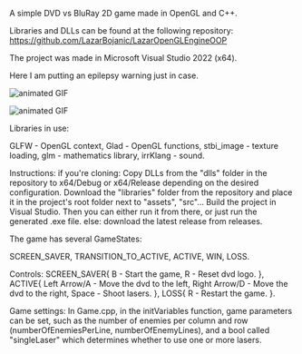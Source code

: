 A simple DVD vs BluRay 2D game made in OpenGL and C++.

Libraries and DLLs can be found at the following repository: https://github.com/LazarBojanic/LazarOpenGLEngineOOP

The project was made in Microsoft Visual Studio 2022 (x64).

Here I am putting an epilepsy warning just in case.

![animated GIF](LazarOpenGLEngine2D-1.gif)

![animated GIF](LazarOpenGLEngine2D-2.gif)

Libraries in use:

GLFW - OpenGL context,
Glad - OpenGL functions,
stbi_image - texture loading,
glm - mathematics library,
irrKlang - sound.

Instructions:
    if you're cloning:
        Copy DLLs from the "dlls" folder in the repository to x64/Debug or x64/Release depending on the desired configuration.
        Download the "libraries" folder from the repository and place it in the project's root folder next to "assets", "src"...
        Build the project in Visual Studio. Then you can either run it from there, or just run the generated .exe file.
    else:
        download the latest release from releases.

The game has several GameStates:

SCREEN_SAVER,
TRANSITION_TO_ACTIVE,
ACTIVE,
WIN,
LOSS.

Controls:
    SCREEN_SAVER{
    B - Start the game,
    R - Reset dvd logo.
    },
ACTIVE{
    Left Arrow/A - Move the dvd to the left,
    Right Arrow/D - Move the dvd to the right,
    Space - Shoot lasers.
    },
LOSS{
    R - Restart the game.
}.

Game settings:
In Game.cpp, in the initVariables function, game parameters can be set, such as the number of enemies per column and row (numberOfEnemiesPerLine, numberOfEnemyLines), and a bool called "singleLaser" which determines whether to use one or more lasers.